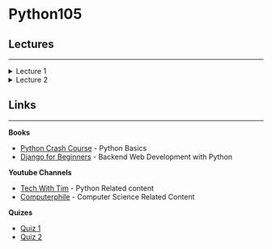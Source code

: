 # Python105

## Lectures 
---
<details>
    <summary>Lecture 1</summary>

- Basic Output
    - print builtin function
    - multiple arguments **print(1, 2, 3, 4)**

- Variables
    - Naming Convention
    - snake_case
    - Case Sensitivity

- Basic Data Types in python
    - int (integer)         **(-∞, ..., -2, -1, 0, 1, 2, ..., +∞)**
    - float (fractions)     **(-∞, ..., -1.1, -1, 0, 1.1, 2, ..., +∞)**
    - str (string)          **"hello", 'hello', """Hello""", '''Hello'''**
    - bool (boolean)        **True, False**

- Basic String Operations
    - concatenation **"Hello" + " " + "World"**
    - fstrings **f"I am {20 + 1} years old"**

- Constants
    - just a convention
    - UPPER_CASE
</details>

<details>
    <summary>Lecture 2</summary>

- Type Casting
    - figuring out type of variable **type(variable_name)**
    - just use data type keyword to cast an object to another data type **str(1), int("125")**
    - Errors during type casting **int("hello 25"), float("nick")**

- Data Structures **list**
    - Initialization | **nums = [], nums = list()**
    - Indexing, Why 0?
    - Accessing elements | **nums[0]**
    - Changing elements | **nums[0] = 1**
    - builtin methods | **append, pop, len, sort**
    - Slicing lists | **nums[3:-1], nums[:], nums[::-1]**
    - Errors (Index Error) | **nums[Non existent Index]**

- Loops **for**
    - basic syntax **for element in my_list:**
    - Indentation **body, code block**
    - looping through lists
    - using range function | **range(10), range(5, 10), range(0, 10, 2)**

</details>

## Links
---

**Books**
- [Python Crash Course](https://en.sng1lib.org/book/4995914/5d84d3) - Python Basics
- [Django for Beginners](https://en.sng1lib.org/book/3594011/891d30) - Backend Web Development with Python


**Youtube Channels**
- [Tech With Tim](https://www.youtube.com/c/TechWithTim) - Python Related content
- [Computerphile](https://www.youtube.com/user/Computerphile) - Computer Science Related Content



**Quizes**
- [Quiz 1](https://forms.gle/iTXu5ZzvWKbgwdGs5)
- [Quiz 2](https://forms.gle/Z51QqGiVrXcHWiPj8)